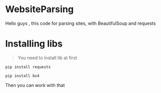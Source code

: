 # WebsiteParsing 
Hello guys , this code for parsing sites, with BeautifulSoup and requests
# Installing libs
>You need to install lib at first


``pip install requests``

  ``pip install bs4``

Then you can work with that
